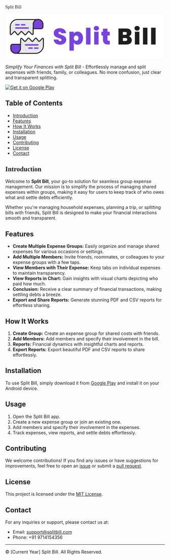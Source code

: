 <span style="font-family: 'Kalnia';">Split Bill</span>

![Split Bill Logo](assets/media/logo.png)

<span style="font-style: italic;">Simplify Your Finances with Split Bill</span> - Effortlessly manage and split expenses with friends, family, or colleagues. No more confusion, just clear and transparent splitting.

[![Get it on Google Play](https://play.google.com/intl/en_us/badges/static/images/badges/en_badge_web_generic.png)](https://play.google.com/store/apps/details?id=com.poprigo.splitbill&hl=en&gl=US&pcampaignid=pcampaignidMKT-Other-global-all-co-prtnr-py-PartBadge-Mar2515-1)

## Table of Contents
- [Introduction](#introduction)
- [Features](#features)
- [How It Works](#how-it-works)
- [Installation](#installation)
- [Usage](#usage)
- [Contributing](#contributing)
- [License](#license)
- [Contact](#contact)

## <span style="font-family: 'Kalnia';">Introduction</span>

Welcome to **Split Bill**, your go-to solution for seamless group expense management. Our mission is to simplify the process of managing shared expenses within groups, making it easy for users to keep track of who owes what and settle debts efficiently.

Whether you're managing household expenses, planning a trip, or splitting bills with friends, Split Bill is designed to make your financial interactions smooth and transparent.

## Features

- **Create Multiple Expense Groups:** Easily organize and manage shared expenses for various occasions or settings.
- **Add Multiple Members:** Invite friends, roommates, or colleagues to your expense groups with a few taps.
- **View Members with Their Expense:** Keep tabs on individual expenses to maintain transparency.
- **View Reports in Chart:** Gain insights with visual charts depicting who paid how much.
- **Conclusion:** Receive a clear summary of financial transactions, making settling debts a breeze.
- **Export and Share Reports:** Generate stunning PDF and CSV reports for effortless sharing.

## How It Works

1. **Create Group:** Create an expense group for shared costs with friends.
2. **Add Members:** Add members and specify their involvement in the bill.
3. **Reports:** Financial dynamics with insightful charts and reports.
4. **Export Reports:** Export beautiful PDF and CSV reports to share effortlessly.

## Installation

To use Split Bill, simply download it from [Google Play](https://play.google.com/store/apps/details?id=com.poprigo.splitbill&hl=en&gl=US&pcampaignid=pcampaignidMKT-Other-global-all-co-prtnr-py-PartBadge-Mar2515-1) and install it on your Android device.

## Usage

1. Open the Split Bill app.
2. Create a new expense group or join an existing one.
3. Add members and specify their involvement in the expenses.
4. Track expenses, view reports, and settle debts effortlessly.

## Contributing

We welcome contributions! If you find any issues or have suggestions for improvements, feel free to open an [issue](https://github.com/yourusername/split-bill/issues) or submit a [pull request](https://github.com/yourusername/split-bill/pulls).

## License

This project is licensed under the [MIT License](LICENSE).

## Contact

For any inquiries or support, please contact us at:

- Email: support@splitbill.com
- Phone: +91 9714154356

---

© [Current Year] Split Bill. All Rights Reserved.
